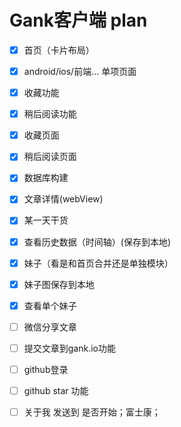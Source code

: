 # Gank客户端 plan

* [x] 首页（卡片布局）
* [x] android/ios/前端... 单项页面
* [x] 收藏功能
* [x] 稍后阅读功能
* [x] 收藏页面
* [x] 稍后阅读页面
* [x] 数据库构建
* [x] 文章详情(webView)
* [x] 某一天干货
* [x] 查看历史数据（时间轴）(保存到本地)
* [x] 妹子（看是和首页合并还是单独模块）
* [x] 妹子图保存到本地
* [x] 查看单个妹子
* [ ] 微信分享文章
* [ ] 提交文章到gank.io功能
* [ ] github登录
* [ ] github star 功能
* [ ] 关于我
 发送到
是否开始；富士康； 


